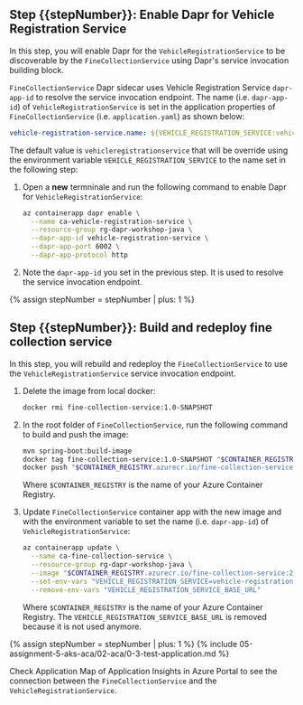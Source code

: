 <!-- Require 'stepNumber' as input: the number of the first step of this include.
Return the number of the last step in this include -->
## Step {{stepNumber}}: Enable Dapr for Vehicle Registration Service

In this step, you will enable Dapr for the `VehicleRegistrationService` to be discoverable by the `FineCollectionService` using Dapr's service invocation building block.

`FineCollectionService` Dapr sidecar uses Vehicle Registration Service `dapr-app-id` to resolve the service invocation endpoint. The name (i.e. `dapr-app-id`) of `VehicleRegistrationService` is set in the application properties of `FineCollectionService` (i.e. `application.yaml`) as shown below:

```yaml
vehicle-registration-service.name: ${VEHICLE_REGISTRATION_SERVICE:vehicleregistrationservice}
```

The default value is `vehicleregistrationservice` that will be override using the environment variable `VEHICLE_REGISTRATION_SERVICE` to the name set in the following step:

1. Open a **new** termninale and run the following command to enable Dapr for `VehicleRegistrationService`:

    ```bash
    az containerapp dapr enable \
      --name ca-vehicle-registration-service \
      --resource-group rg-dapr-workshop-java \
      --dapr-app-id vehicle-registration-service \
      --dapr-app-port 6002 \
      --dapr-app-protocol http
    ```

1. Note the `dapr-app-id` you set in the previous step. It is used to resolve the service invocation endpoint.

{% assign stepNumber = stepNumber | plus: 1 %}
## Step {{stepNumber}}: Build and redeploy fine collection service

In this step, you will rebuild and redeploy the `FineCollectionService` to use the `VehicleRegistrationService` service invocation endpoint.

1. Delete the image from local docker:

    ```bash
    docker rmi fine-collection-service:1.0-SNAPSHOT
    ```

1. In the root folder of `FineCollectionService`, run the following command to build and push the image:

    ```bash
    mvn spring-boot:build-image
    docker tag fine-collection-service:1.0-SNAPSHOT "$CONTAINER_REGISTRY.azurecr.io/fine-collection-service:2.0"
    docker push "$CONTAINER_REGISTRY.azurecr.io/fine-collection-service:2.0"
    ```

    Where `$CONTAINER_REGISTRY` is the name of your Azure Container Registry.

1. Update `FineCollectionService` container app with the new image and with the environment variable to set the name (i.e. `dapr-app-id`) of `VehicleRegistrationService`:

    ```bash
    az containerapp update \
      --name ca-fine-collection-service \
      --resource-group rg-dapr-workshop-java \
      --image "$CONTAINER_REGISTRY.azurecr.io/fine-collection-service:2.0" \
      --set-env-vars "VEHICLE_REGISTRATION_SERVICE=vehicle-registration-service" \
      --remove-env-vars "VEHICLE_REGISTRATION_SERVICE_BASE_URL"

    ```

    Where `$CONTAINER_REGISTRY` is the name of your Azure Container Registry. The `VEHICLE_REGISTRATION_SERVICE_BASE_URL` is removed because it is not used anymore.

<!-- -------------------------------- TEST --------------------------------- -->

{% assign stepNumber = stepNumber | plus: 1 %}
{% include 05-assignment-5-aks-aca/02-aca/0-3-test-application.md %}

Check Application Map of Application Insights in Azure Portal to see the connection between the `FineCollectionService` and the `VehicleRegistrationService`.
